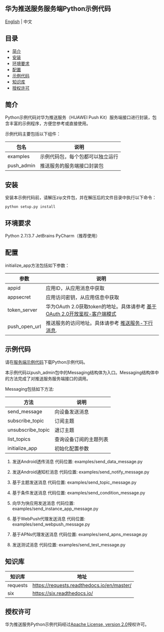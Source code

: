 ## 华为推送服务服务端Python示例代码
[English](https://github.com/HMS-Core/hms-push-serverdemo-python/tree/master/python37) | 中文
## 目录
 * [简介](#简介)
 * [安装](#安装)
 * [环境要求](#环境要求)
 * [配置](#配置)
 * [示例代码](#示例代码)
 * [知识库](#知识库)
 * [授权许可](#授权许可)
 
## 简介

Python示例代码对华为推送服务（HUAWEI Push Kit）服务端接口进行封装，包含丰富的示例程序，方便您参考或直接使用。

示例代码主要包括以下组件：

| 包名     |    说明 |
| ----------   |    ------------|
| examples     |    示例代码包，每个包都可以独立运行 |
| push_admin   |    推送服务的服务端接口封装包 |
	
## 安装

安装本示例代码前，请解压zip文件包，并在解压后的文件目录中执行以下命令：
```
python setup.py install
```

## 环境要求
Python 2.7/3.7
JetBrains PyCharm（推荐使用）


## 配置 
initialize_app方法包括如下参数：

| 参数      |    说明 |
| -------------  |   ------------------------------------------------------------------------- |
| appid          |    应用ID，从应用消息中获取 |
| appsecret      |    应用访问密钥，从应用信息中获取 |
| token_server   |    华为OAuth 2.0获取token的地址。具体请参考 [基于OAuth 2.0开放鉴权-客户端模式](https://developer.huawei.com/consumer/cn/doc/development/parts-Guides/generating_app_level_access_token) |
| push_open_url  |    推送服务的访问地址。具体请参考 [推送服务-下行消息](https://developer.huawei.com/consumer/cn/doc/development/HMS-References/push-sendapi).|


## 示例代码
请在[服务端示例代码](https://developer.huawei.com/consumer/cn/doc/development/HMSCore-Examples-V5/server-sample-code-0000001050986079-V5)下载Python示例代码。

本示例代码以push_admin包中的Messaging结构体为入口。Messaging结构体中的方法完成了对推送服务服务端接口的调用。

Messaging包括如下方法:

| 方法             |     说明
| -----------------   |     --------------------------------------------------- |
| send_message        |     向设备发送消息 |
| subscribe_topic     |     订阅主题 |
| unsubscribe_topic   |     退订主题 |
| list_topics         |     查询设备订阅的主题列表 |
| initialize_app      |     初始化配置参数 |


1) 发送Android透传消息
代码位置: examples/send_data_message.py

2) 发送Android通知栏消息
代码位置: examples/send_notify_message.py

3) 基于主题发送消息
代码位置: examples/send_topic_message.py

4) 基于条件发送消息
代码位置: examples/send_condition_message.py

5) 向华为快应用发送消息
代码位置: examples/send_instance_app_message.py

6) 基于WebPush代理发送消息
代码位置: examples/send_webpush_message.py

7) 基于APNs代理发送消息
代码位置: examples/send_apns_message.py

8) 发送测试消息
代码位置: examples/send_test_message.py

## 知识库
| 知识库             |     地址
| -----------------   |     --------------------------------------------------- |
| requests            |     https://requests.readthedocs.io/en/master/ |
| six                 |     https://six.readthedocs.io/   |

## 授权许可
华为推送服务Python示例代码经过[Apache License, version 2.0](http://www.apache.org/licenses/LICENSE-2.0)授权许可。
